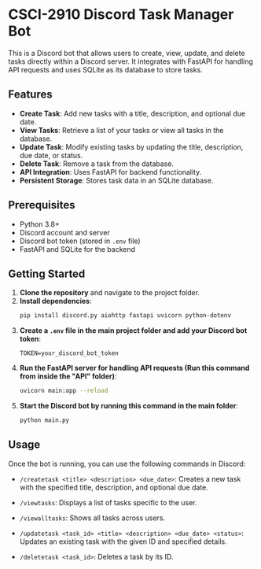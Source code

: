 # CSCI-2910 Discord Task Manager Bot

This is a Discord bot that allows users to create, view, update, and delete tasks directly within a Discord server. It integrates with FastAPI for handling API requests and uses SQLite as its database to store tasks.

## Features

- **Create Task**: Add new tasks with a title, description, and optional due date.
- **View Tasks**: Retrieve a list of your tasks or view all tasks in the database.
- **Update Task**: Modify existing tasks by updating the title, description, due date, or status.
- **Delete Task**: Remove a task from the database.
- **API Integration**: Uses FastAPI for backend functionality.
- **Persistent Storage**: Stores task data in an SQLite database.

## Prerequisites

- Python 3.8+
- Discord account and server
- Discord bot token (stored in `.env` file)
- FastAPI and SQLite for the backend

## Getting Started

1. **Clone the repository** and navigate to the project folder.
2. **Install dependencies**:
   ```bash
   pip install discord.py aiohttp fastapi uvicorn python-dotenv
   ```
3. **Create a `.env` file in the main project folder and add your Discord bot token**:
   ```plaintext
   TOKEN=your_discord_bot_token
   ```
4. **Run the FastAPI server for handling API requests (Run this command from inside the "API" folder)**:
   ```bash
   uvicorn main:app --reload
   ```
5. **Start the Discord bot by running this command in the main folder**:
   ```bash
   python main.py
   ```

## Usage

Once the bot is running, you can use the following commands in Discord:

- `/createtask <title> <description> <due_date>`: Creates a new task with the specified title, description, and optional due date.

- `/viewtasks`: Displays a list of tasks specific to the user.

- `/viewalltasks`: Shows all tasks across users.

- `/updatetask <task_id> <title> <description> <due_date> <status>`: Updates an existing task with the given ID and specified details.

- `/deletetask <task_id>`: Deletes a task by its ID.
